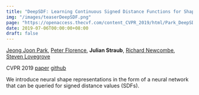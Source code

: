 ```yaml
---
title: "DeepSDF: Learning Continuous Signed Distance Functions for Shape Representation"
img: "/images/teaserDeepSDF.png"
page: "https://openaccess.thecvf.com/content_CVPR_2019/html/Park_DeepSDF_Learning_Continuous_Signed_Distance_Functions_for_Shape_Representation_CVPR_2019_paper.html"
date: 2019-07-06T00:00:00+08:00
draft: false
---
```

[Jeong Joon Park](https://jjparkcv.github.io), 
[Peter Florence](https://www.peteflorence.com),
**Julian Straub**, 
[Richard Newcombe](https://rapiderobot.bitbucket.io/), 
[Steven Lovegrove](https://scholar.google.com/citations?user=JVum8voAAAAJ)

CVPR 2019
[paper](https://openaccess.thecvf.com/content_CVPR_2019/html/Park_DeepSDF_Learning_Continuous_Signed_Distance_Functions_for_Shape_Representation_CVPR_2019_paper.html)
[github](https://github.com/facebookresearch/DeepSDF)

We introduce neural shape representations in the form of a neural network that can be queried for signed distance values (SDFs).
